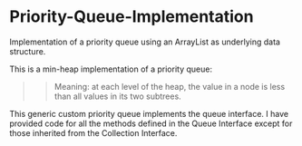 # Priority-Queue-Implementation
Implementation of a priority queue using an ArrayList as underlying data structure.

This is a min-heap implementation of a priority queue:
>>Meaning: at each level of the heap, the value in a node is less than all values in its two subtrees.

This generic custom priority queue implements the queue interface.
I have provided code for all the methods defined in the Queue Interface except for those inherited from the Collection Interface.
